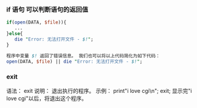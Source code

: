 ### if 语句 可以判断语句的返回值

```perl
if(open(DATA, $file)){
   ...
}else{
   die "Error: 无法打开文件 - $!";
}

程序中变量 $! 返回了错误信息。 我们也可以将以上代码简化为如下代码：
open(DATA, $file) || die "Error: 无法打开文件 - $!";
```


### exit

语法： exit
说明： 退出执行的程序。
示例： print"i love cgi\n"; exit; 
      显示完"i love cgi"以后，将退出这个程序。
